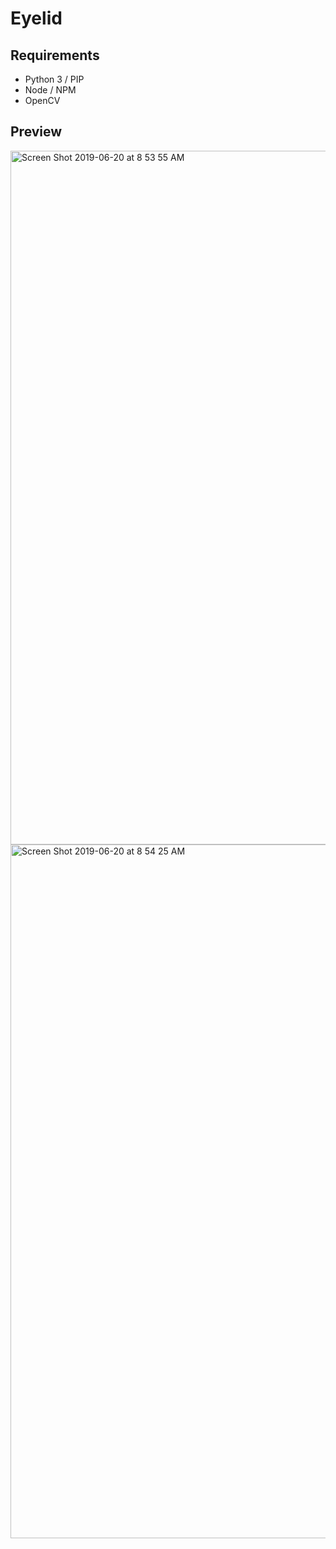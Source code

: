 # Eyelid 

## Requirements

- Python 3 / PIP
- Node / NPM
- OpenCV

## Preview

<img width="1110" alt="Screen Shot 2019-06-20 at 8 53 55 AM" src="https://user-images.githubusercontent.com/3108007/59854752-1ec29b80-9339-11e9-8345-2af9fd1f4d02.png">
<img width="1110" alt="Screen Shot 2019-06-20 at 8 54 25 AM" src="https://user-images.githubusercontent.com/3108007/59854751-1ec29b80-9339-11e9-945b-005b1610cf3c.png">
